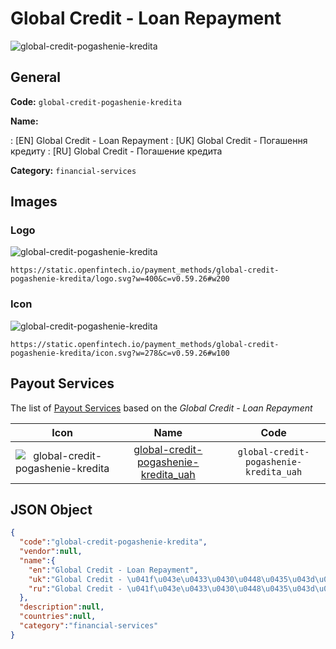
# Global Credit - Loan Repayment 
![global-credit-pogashenie-kredita](https://static.openfintech.io/payment_methods/global-credit-pogashenie-kredita/logo.svg?w=400&c=v0.59.26#w200)  

## General 
**Code:** `global-credit-pogashenie-kredita` 
 
**Name:** 
 
:	[EN] Global Credit - Loan Repayment 
:	[UK] Global Credit - Погашення кредиту 
:	[RU] Global Credit - Погашение кредита 
 
**Category:** `financial-services` 
 

## Images 

### Logo 
![global-credit-pogashenie-kredita](https://static.openfintech.io/payment_methods/global-credit-pogashenie-kredita/logo.svg?w=400&c=v0.59.26#w200)  

```
https://static.openfintech.io/payment_methods/global-credit-pogashenie-kredita/logo.svg?w=400&c=v0.59.26#w200
```  

### Icon 
![global-credit-pogashenie-kredita](https://static.openfintech.io/payment_methods/global-credit-pogashenie-kredita/icon.svg?w=278&c=v0.59.26#w100)  

```
https://static.openfintech.io/payment_methods/global-credit-pogashenie-kredita/icon.svg?w=278&c=v0.59.26#w100
```  

## Payout Services 
 
The list of [Payout Services](/payout-services/) based on the _Global Credit - Loan Repayment_ 

|Icon|Name|Code| 
|:---:|:---:|:---:| 
|![global-credit-pogashenie-kredita](https://static.openfintech.io/payout_methods/global-credit-pogashenie-kredita/icon.svg?w=278&c=v0.59.26#w40) |[global-credit-pogashenie-kredita_uah](/payout-services/global-credit-pogashenie-kredita_uah/)|`global-credit-pogashenie-kredita_uah`| 
 

## JSON Object 

```json
{
  "code":"global-credit-pogashenie-kredita",
  "vendor":null,
  "name":{
    "en":"Global Credit - Loan Repayment",
    "uk":"Global Credit - \u041f\u043e\u0433\u0430\u0448\u0435\u043d\u043d\u044f \u043a\u0440\u0435\u0434\u0438\u0442\u0443",
    "ru":"Global Credit - \u041f\u043e\u0433\u0430\u0448\u0435\u043d\u0438\u0435 \u043a\u0440\u0435\u0434\u0438\u0442\u0430"
  },
  "description":null,
  "countries":null,
  "category":"financial-services"
}
```  
